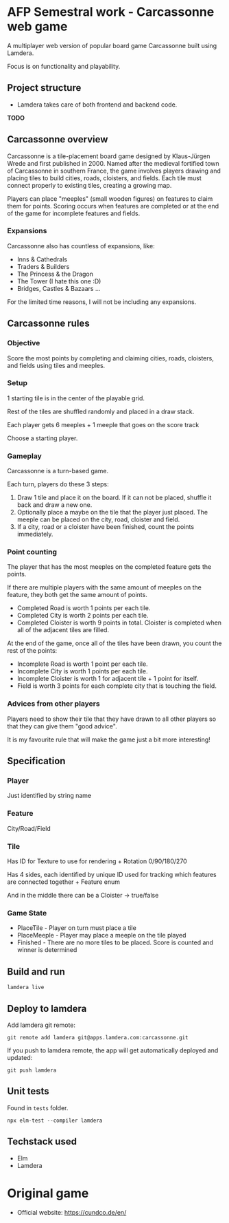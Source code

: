 # AFP Semestral work - Carcassonne web game

A multiplayer web version of popular board game Carcassonne built using Lamdera.

Focus is on functionality and playability.

## Project structure

- Lamdera takes care of both frontend and backend code.

**TODO**

## Carcassonne overview

Carcassonne is a tile-placement board game designed by Klaus-Jürgen Wrede and first published in 2000. Named after the medieval fortified town of Carcassonne in southern France, the game involves players drawing and placing tiles to build cities, roads, cloisters, and fields. Each tile must connect properly to existing tiles, creating a growing map.

Players can place "meeples" (small wooden figures) on features to claim them for points. Scoring occurs when features are completed or at the end of the game for incomplete features and fields.

### Expansions

Carcassonne also has countless of expansions, like:

- Inns & Cathedrals
- Traders & Builders
- The Princess & the Dragon
- The Tower (I hate this one :D)
- Bridges, Castles & Bazaars
...

For the limited time reasons, I will not be including any expansions.

## Carcassonne rules

### Objective

Score the most points by completing and claiming cities, roads, cloisters, and fields using tiles and meeples.

### Setup

1 starting tile is in the center of the playable grid.

Rest of the tiles are shuffled randomly and placed in a draw stack.

Each player gets 6 meeples + 1 meeple that goes on the score track

Choose a starting player.

### Gameplay

Carcassonne is a turn-based game. 

Each turn, players do these 3 steps:

1) Draw 1 tile and place it on the board. If it can not be placed, shuffle it back and draw a new one.
2) Optionally place a maybe on the tile that the player just placed. The meeple can be placed on the city, road, cloister and field.
3) If a city, road or a cloister have been finished, count the points immediately.

### Point counting

The player that has the most meeples on the completed feature gets the points.

If there are multiple players with the same amount of meeples on the feature, they both get the same amount of points.

- Completed Road is worth 1 points per each tile.
- Completed City is worth 2 points per each tile.
- Completed Cloister is worth 9 points in total. Cloister is completed when all of the adjacent tiles are filled.

At the end of the game, once all of the tiles have been drawn, you count the rest of the points:

- Incomplete Road is worth 1 point per each tile.
- Incomplete City is worth 1 points per each tile.
- Incomplete Cloister is worth 1 for adjacent tile + 1 point for itself.
- Field is worth 3 points for each complete city that is touching the field.

### Advices from other players

Players need to show their tile that they have drawn to all other players so that they can give them "good advice".

It is my favourite rule that will make the game just a bit more interesting!

## Specification

### Player

Just identified by string name

### Feature

City/Road/Field

### Tile

Has ID for Texture to use for rendering + Rotation 0/90/180/270

Has 4 sides, each identified by unique ID used for tracking which features are connected together + Feature enum

And in the middle there can be a Cloister -> true/false

### Game State

- PlaceTile - Player on turn must place a tile
- PlaceMeeple - Player may place a meeple on the tile played
- Finished - There are no more tiles to be placed. Score is counted and winner is determined

## Build and run

```
lamdera live
```

## Deploy to lamdera

Add lamdera git remote:

```
git remote add lamdera git@apps.lamdera.com:carcassonne.git
```

If you push to lamdera remote, the app will get automatically deployed and updated:

```
git push lamdera
```

## Unit tests

Found in `tests` folder.

```
npx elm-test --compiler lamdera
```

## Techstack used

- Elm
- Lamdera

# Original game 

- Official website: https://cundco.de/en/